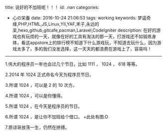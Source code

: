 title: 说好的不加班呢！！！
id: .nan
categories:
  - 心の栄養
date: 2016-10-24 21:06:53
tags: working
keywords: 梦遥奇缘,PHP,HTML,JS,Linux,YII,YAF,禾子,永远的呆,hexo,github,gitcafe,pacman,Laravel,CodeIgniter
description: 在好的游戏也有玩烦的一天，就像在好的工具有淘汰的那一天，打游戏还不如锻炼身体，看这appstore上的排行榜不知道下什么游戏玩，不知道去玩什么，因为游戏太多了，多的我们没发选择，这一天天的都浪费在游戏上了，容易吗！
---

1.伟大的程序员一年也会过几个节日，比如 1111 ， 1024 ， 618 等等。

2.2014 年 1024 正式命名今天为程序员节日。

3.所谓 1024 ，可以是 2 的 10 次方。

4.所谓 1024 ，可以是你懂得。

5.所谓 1024 ，在今天是程序员的节日。

6.所谓 1024 ，是让你不加班给个借口。
+此处有图:D

7.原谅哥放荡一生，仍然在拼搏。